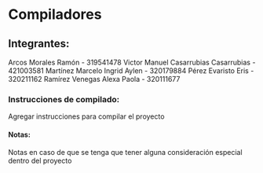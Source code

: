 # Compiladores


## Integrantes:
Arcos Morales Ramón - 319541478
Victor Manuel Casarrubias Casarrubias - 421003581
Martínez Marcelo Ingrid Aylen - 320179884
Pérez Evaristo Eris - 320211162
Ramírez Venegas Alexa Paola - 320111677

### Instrucciones de compilado:

Agregar instrucciones para compilar el proyecto


#### Notas:

Notas en caso de que se tenga que tener alguna consideración especial dentro del proyecto
